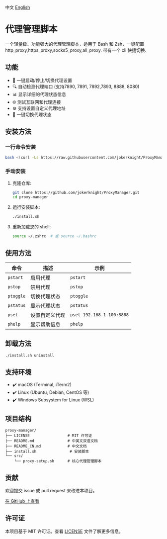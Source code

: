 中文 [English](README.md)
# 代理管理脚本

一个轻量级、功能强大的代理管理脚本，适用于 Bash 和 Zsh，一键配置 http_proxy,https_proxy,socks5_proxy,all_proxy. 带有一个 cli 快捷切换.

## 功能

- 🚀 一键启动/停止/切换代理设置  
- 🔍 自动检测代理端口 (支持7890, 7891, 7892,7893, 8888, 8080)  
- 📊 显示详细的代理状态信息  
- 🌐 测试互联网和代理连接  
- ⚙️ 支持设置自定义代理地址  
- 🔄 一键切换代理状态  

## 安装方法

### 一行命令安装

```bash
bash <(curl -Ls https://raw.githubusercontent.com/jokerknight/ProxyManager/main/install.sh)
```

### 手动安装

1. 克隆仓库:
   ```bash
   git clone https://github.com/jokerknight/ProxyManager.git
   cd proxy-manager
   ```

2. 运行安装脚本:
   ```bash
   ./install.sh
   ```

3. 重新加载您的 shell:
   ```bash
   source ~/.zshrc  # 或 source ~/.bashrc
   ```

## 使用方法

| 命令       | 描述             | 示例                |
|------------|------------------|---------------------|
| `pstart`   | 启用代理         | `pstart`            |
| `pstop`    | 禁用代理         | `pstop`             |
| `ptoggle`  | 切换代理状态     | `ptoggle`           |
| `pstatus`  | 显示代理状态     | `pstatus`           |
| `pset`     | 设置自定义代理   | `pset 192.168.1.100:8888` |
| `phelp`    | 显示帮助信息     | `phelp`             |

## 卸载方法

```bash
./install.sh uninstall
```

## 支持环境

- ✔️ macOS (Terminal, iTerm2)
- ✔️ Linux (Ubuntu, Debian, CentOS 等)
- ✔️ Windows Subsystem for Linux (WSL)

## 项目结构

```
proxy-manager/
├── LICENSE                 # MIT 许可证
├── README.md               # 中英文双语文档
├── README_CN.md            # 中文文档
├── install.sh               # 安装脚本
└── src/
    └── proxy-setup.sh      # 核心代理管理脚本
```

## 贡献

欢迎提交 issue 或 pull request 来改进本项目。

[在 GitHub 上查看](https://github.com/jokerknight/ProxyManager)

## 许可证

本项目基于 MIT 许可证。查看 [LICENSE](LICENSE) 文件了解更多信息。